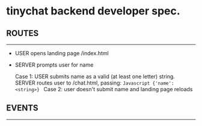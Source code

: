 # tinychat backend developer spec.

## ROUTES
------

- USER opens landing page /index.html

- SERVER prompts user for name

    Case 1: USER submits name as a valid (at least one letter) string.
            SERVER routes user to /chat.html, passing: 
                ```Javascript
                {'name': <string>}
                ```
    Case 2: user doesn't submit name and landing page reloads


## EVENTS
------